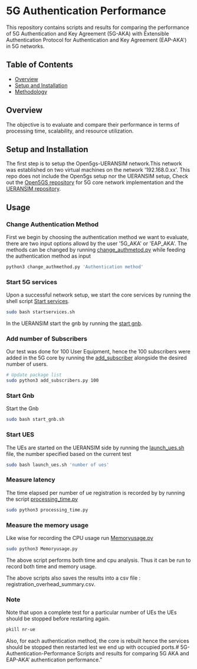 # 5G Authentication Performance

This repository contains scripts and results for comparing the performance of 5G Authentication and Key Agreement (5G-AKA) with Extensible Authentication Protocol for Authentication and Key Agreement (EAP-AKA') in 5G networks.

## Table of Contents

- [Overview](#overview)
- [Setup and Installation](#setup-and-installation)
- [Methodology](#usage)

## Overview

The objective is to evaluate and compare their performance in terms of processing time, scalability, and resource utilization.

## Setup and Installation
The first step is to setup the Open5gs-UERANSIM network.This network was established on two virtual machines on the network '192.168.0.xx'.
This repo does not include the Open5gs setup nor the UERANSIM setup, Check out the [Open5GS repository](https://github.com/open5gs/open5gs) for 5G core network implementation and the [UERANSIM repository](https://github.com/aligungr/UERANSIM).

## Usage
### Change Authentication Method
First we begin by choosing the authentication method we want to evaluate, there are two input options allowd by the user '5G_AKA' or 'EAP_AKA'.
The methods can be changed by running [change_authmetod.py](change_authmetod.py) while feeding the authentication method as input
```bash
python3 change_authmethod.py 'Authentication method'
```
### Start 5G services
Upon a successful network setup, we start the core services by running the shell script [Start services](startservices.sh).
```bash
sudo bash startservices.sh
```
In the UERANSIM start the gnb by running the [start gnb](start_gnb.sh).
### Add number of Subscribers
Our test was done for 100 User Equipment, hence the 100 subscribers were added in the 5G core by running the [add_subscriber](add_subscribers.py) alongside the desired number of users. 
```bash
# Update package list
sudo python3 add_subscribers.py 100
```
### Start Gnb
Start the Gnb
```bash 
sudo bash start_gnb.sh 

```
### Start UES
The UEs are started on the UERANSIM side by running the [launch_ues.sh](launch_ues.sh) file, the number specified based on the current test
```bash 
sudo bash launch_ues.sh 'number of ues'

```
### Measure latency 
The time elapsed per number of ue registration is recorded by by running the script [processing_time.py](processing_time.py) 
```bash 
sudo python3 processing_time.py

```
### Measure the memory usage
Like wise for recording the CPU usage run [Memoryusage.py](Memoryusage.py) 
```bash 
sudo python3 Memoryusage.py

```
The above script performs both time and cpu analysis. Thus it can be run to record both time and memory usage. 

The above scripts also saves the results into a csv file : registration_overhead_summary.csv.

### Note
Note that upon a complete test for a particular number of UEs the UEs should be stopped before restarting again.

```bash 
pkill nr-ue
```

Also, for each authentication method, the core is rebuilt hence the services should be stopped then restarted lest we end up with occupied ports.# 5G-Authentication-Performance
Scripts and results for comparing 5G AKA and EAP-AKA’ authentication performance.”
